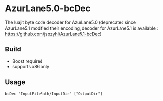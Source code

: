 # AzurLane5.0-bcDec
The luajit byte code decoder for AzurLane5.0
(deprecated since AzurLane5.1 modified their encoding, 
decoder for AzurLane5.1 is available：https://github.com/jspzyhl/AzurLane5.1-bcDec)

## Build
* Boost required
* supports x86 only

## Usage

`bcDec "InputFilePath/InputDir" ["OutputDir"]`
